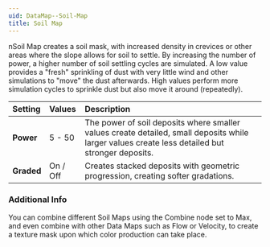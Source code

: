 ```yaml
---
uid: DataMap--Soil-Map
title: Soil Map
---
```


nSoil Map creates a soil mask, with increased density in crevices or other areas where the slope allows for soil to settle. By increasing the number of power, a higher number of soil settling cycles are simulated. A low value provides a "fresh" sprinkling of dust with very little wind and other simulations to "move" the dust afterwards. High values perform more simulation cycles to sprinkle dust but also move it around (repeatedly).

| Setting    | Values   | Description                                                                                                                                     |
| :--------- | :------- | :---------------------------------------------------------------------------------------------------------------------------------------------- |
| **Power**  | 5 - 50   | The power of soil deposits where smaller values create detailed, small deposits while larger values create less detailed but stronger deposits. |
| **Graded** | On / Off | Creates stacked deposits with geometric progression, creating softer gradations.                                                                |


### Additional Info
You can combine different Soil Maps using the Combine node set to Max, and even combine with other Data Maps such as Flow or Velocity, to create a texture mask upon which color production can take place.